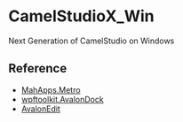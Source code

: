 # CamelStudioX_Win

Next Generation of CamelStudio on Windows

## Reference

- [MahApps.Metro](https://github.com/MahApps/MahApps.Metro)
- [wpftoolkit.AvalonDock](https://github.com/xceedsoftware/wpftoolkit)
- [AvalonEdit](https://github.com/icsharpcode/AvalonEdit)
